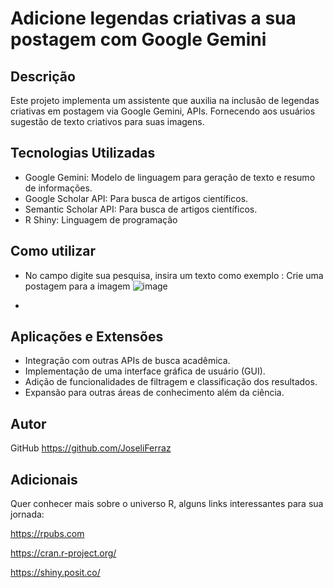 # Adicione legendas criativas a sua postagem com Google Gemini

## Descrição

Este projeto implementa um assistente que auxilia na inclusão de legendas criativas em postagem via Google Gemini, APIs. Fornecendo aos usuários sugestão de texto criativos para suas imagens.

## Tecnologias Utilizadas

*   Google Gemini: Modelo de linguagem para geração de texto e resumo de informações.
*   Google Scholar API: Para busca de artigos científicos.
*   Semantic Scholar API: Para busca de artigos científicos. 
*   R Shiny: Linguagem de programação 




## Como utilizar
* No campo digite sua pesquisa, insira um texto como exemplo : Crie uma postagem para a imagem
![image](https://github.com/JoseliFerraz/Legendas_IA/assets/24917106/45298b3c-e853-4982-8579-cf9dcd6b6e7f)

* 





## Aplicações e Extensões

*   Integração com outras APIs de busca acadêmica.
*   Implementação de uma interface gráfica de usuário (GUI).
*   Adição de funcionalidades de filtragem e classificação dos resultados.
*   Expansão para outras áreas de conhecimento além da ciência. 

## Autor

GitHub https://github.com/JoseliFerraz


## Adicionais
Quer conhecer mais sobre o universo R, alguns links interessantes para sua jornada:

https://rpubs.com

https://cran.r-project.org/

https://shiny.posit.co/
